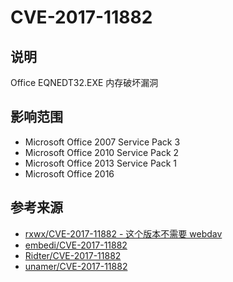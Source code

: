 # CVE-2017-11882

## 说明

Office EQNEDT32.EXE 内存破坏漏洞

## 影响范围

* Microsoft Office 2007 Service Pack 3
* Microsoft Office 2010 Service Pack 2
* Microsoft Office 2013 Service Pack 1
* Microsoft Office 2016

## 参考来源

* [rxwx/CVE-2017-11882 - 这个版本不需要 webdav](https://github.com/rxwx/CVE-2017-11882/blob/master/packager_exec_CVE-2017-11882.py)
* [embedi/CVE-2017-11882](https://github.com/embedi/CVE-2017-11882)
* [Ridter/CVE-2017-11882](https://github.com/Ridter/CVE-2017-11882)
* [unamer/CVE-2017-11882](https://github.com/unamer/CVE-2017-11882)